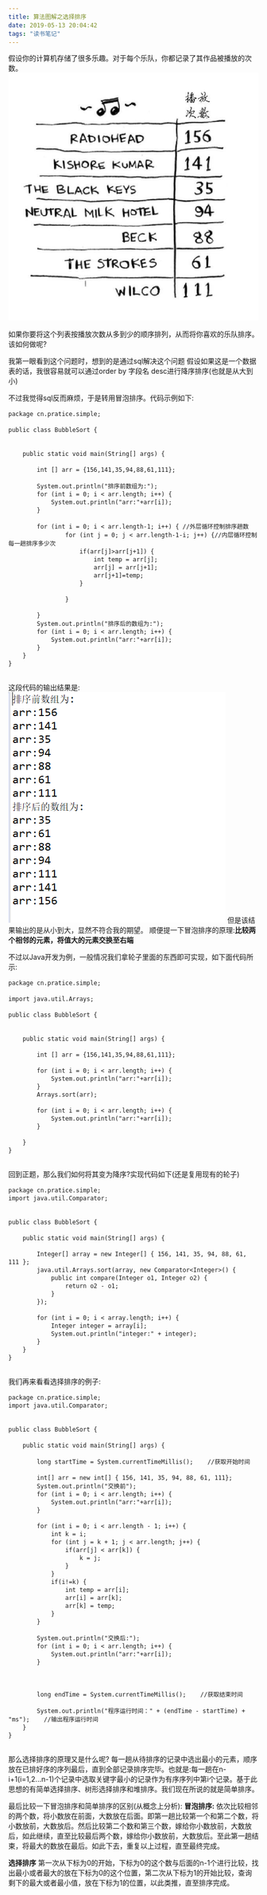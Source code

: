 ```yaml
---
title: 算法图解之选择排序
date: 2019-05-13 20:04:42
tags: "读书笔记"
---
```

假设你的计算机存储了很多乐趣。对于每个乐队，你都记录了其作品被播放的次数。
![](算法图解之选择排序/01.png)
<!--more-->
如果你要将这个列表按播放次数从多到少的顺序排列，从而将你喜欢的乐队排序。该如何做呢?

我第一眼看到这个问题时，想到的是通过sql解决这个问题
假设如果这是一个数据表的话，我很容易就可以通过order by 字段名 desc进行降序排序(也就是从大到小)

不过我觉得sql反而麻烦，于是转用冒泡排序。代码示例如下:
```
package cn.pratice.simple;

public class BubbleSort {

	
	public static void main(String[] args) {
	
		int [] arr = {156,141,35,94,88,61,111};
		
		System.out.println("排序前数组为:");
		for (int i = 0; i < arr.length; i++) {
			System.out.println("arr:"+arr[i]);
		}
		
		for (int i = 0; i < arr.length-1; i++) { //外层循环控制排序趟数
				for (int j = 0; j < arr.length-1-i; j++) {//内层循环控制每一趟排序多少次
					if(arr[j]>arr[j+1]) {
						int temp = arr[j];
						arr[j] = arr[j+1];
						arr[j+1]=temp;
					}
					
				}
			
		}
		System.out.println("排序后的数组为:");
		for (int i = 0; i < arr.length; i++) {
			System.out.println("arr:"+arr[i]);
		}
	}
}


```

这段代码的输出结果是:
![](算法图解之选择排序/02.png)
但是该结果输出的是从小到大，显然不符合我的期望。
顺便提一下冒泡排序的原理:**比较两个相邻的元素，将值大的元素交换至右端**

不过以Java开发为例，一般情况我们拿轮子里面的东西即可实现，如下面代码所示:
```
package cn.pratice.simple;

import java.util.Arrays;

public class BubbleSort {

	
	public static void main(String[] args) {
	
		int [] arr = {156,141,35,94,88,61,111};
		
		for (int i = 0; i < arr.length; i++) {
			System.out.println("arr:"+arr[i]);
		}
		Arrays.sort(arr);
		
		for (int i = 0; i < arr.length; i++) {
			System.out.println("arr:"+arr[i]);
		}
		
	}
}


```

回到正题，那么我们如何将其变为降序?实现代码如下(还是复用现有的轮子)
```
package cn.pratice.simple;
import java.util.Comparator;


public class BubbleSort {

	public static void main(String[] args) {

		Integer[] array = new Integer[] { 156, 141, 35, 94, 88, 61, 111 };
		java.util.Arrays.sort(array, new Comparator<Integer>() {
			public int compare(Integer o1, Integer o2) {
				return o2 - o1;
			}
		});

		for (int i = 0; i < array.length; i++) {
			Integer integer = array[i];
			System.out.println("integer:" + integer);
		}
	}
}


```

我们再来看看选择排序的例子:
```
package cn.pratice.simple;
import java.util.Comparator;


public class BubbleSort {

	public static void main(String[] args) {
	
		long startTime = System.currentTimeMillis();    //获取开始时间

		int[] arr = new int[] { 156, 141, 35, 94, 88, 61, 111};
		System.out.println("交换前");
		for (int i = 0; i < arr.length; i++) {
			System.out.println("arr:"+arr[i]);
		}
		
		for (int i = 0; i < arr.length - 1; i++) {
			int k = i;
			for (int j = k + 1; j < arr.length; j++) {
				if(arr[j] < arr[k]) {
					k = j;
				}
			}
			if(i!=k) {
				int temp = arr[i];
				arr[i] = arr[k];
				arr[k] = temp;
			}
		}
		
		System.out.println("交换后:");
		for (int i = 0; i < arr.length; i++) {
			System.out.println("arr:"+arr[i]);
		}
		
		
		
		long endTime = System.currentTimeMillis();    //获取结束时间

		System.out.println("程序运行时间：" + (endTime - startTime) + "ms");    //输出程序运行时间
	}
}


```

那么选择排序的原理又是什么呢?
每一趟从待排序的记录中选出最小的元素，顺序放在已排好序的序列最后，直到全部记录排序完毕。也就是:每一趟在n-i+1(i=1,2...n-1)个记录中选取关键字最小的记录作为有序序列中第i个记录。基于此思想的有简单选择排序、树形选择排序和堆排序。我们现在所说的就是简单排序。


最后比较一下冒泡排序和简单排序的区别(从概念上分析):
**冒泡排序:**
依次比较相邻的两个数，将小数放在前面，大数放在后面。即第一趟比较第一个和第二个数，将小数放前，大数放后。然后比较第二个数和第三个数，嫁给你小数放前，大数放后，如此继续，直至比较最后两个数，嫁给你小数放前，大数放后。至此第一趟结束，将最大的数放在最后。如此下去，重复以上过程，直至最终完成。

**选择排序**
第一次从下标为0的开始，下标为0的这个数与后面的n-1个进行比较，找出最小或者最大的放在下标为0的这个位置，第二次从下标为1的开始比较，查询剩下的最大或者最小值，放在下标为1的位置，以此类推，直至排序完成。


